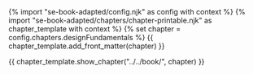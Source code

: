 <frontmatter>
{% import "se-book-adapted/config.njk" as config with context %}
{% import "se-book-adapted/chapters/chapter-printable.njk" as chapter_template with context %}
{% set chapter = config.chapters.designFundamentals %}
{{ chapter_template.add_front_matter(chapter) }}
</frontmatter>

{{ chapter_template.show_chapter("../../book/", chapter) }}